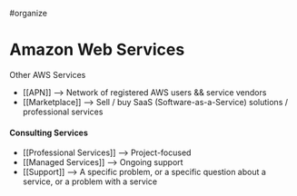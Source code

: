 #organize 
# Amazon Web Services


Other AWS Services
- [[APN]] --> Network of registered AWS users && service vendors
- [[Marketplace]] --> Sell / buy SaaS (Software-as-a-Service) solutions / professional services

#### Consulting Services
- [[Professional Services]] --> Project-focused
- [[Managed Services]] --> Ongoing support
- [[Support]] -->  A specific problem, or a specific question about a service, or a problem with a service

